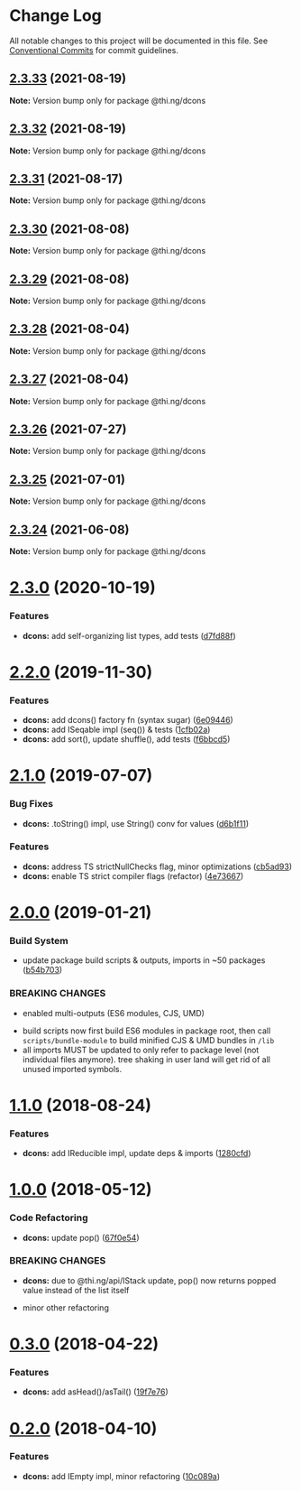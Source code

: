# Change Log

All notable changes to this project will be documented in this file.
See [Conventional Commits](https://conventionalcommits.org) for commit guidelines.

## [2.3.33](https://github.com/thi-ng/umbrella/compare/@thi.ng/dcons@2.3.32...@thi.ng/dcons@2.3.33) (2021-08-19)

**Note:** Version bump only for package @thi.ng/dcons





## [2.3.32](https://github.com/thi-ng/umbrella/compare/@thi.ng/dcons@2.3.31...@thi.ng/dcons@2.3.32) (2021-08-19)

**Note:** Version bump only for package @thi.ng/dcons





## [2.3.31](https://github.com/thi-ng/umbrella/compare/@thi.ng/dcons@2.3.30...@thi.ng/dcons@2.3.31) (2021-08-17)

**Note:** Version bump only for package @thi.ng/dcons





## [2.3.30](https://github.com/thi-ng/umbrella/compare/@thi.ng/dcons@2.3.29...@thi.ng/dcons@2.3.30) (2021-08-08)

**Note:** Version bump only for package @thi.ng/dcons





## [2.3.29](https://github.com/thi-ng/umbrella/compare/@thi.ng/dcons@2.3.28...@thi.ng/dcons@2.3.29) (2021-08-08)

**Note:** Version bump only for package @thi.ng/dcons





## [2.3.28](https://github.com/thi-ng/umbrella/compare/@thi.ng/dcons@2.3.27...@thi.ng/dcons@2.3.28) (2021-08-04)

**Note:** Version bump only for package @thi.ng/dcons





## [2.3.27](https://github.com/thi-ng/umbrella/compare/@thi.ng/dcons@2.3.26...@thi.ng/dcons@2.3.27) (2021-08-04)

**Note:** Version bump only for package @thi.ng/dcons





## [2.3.26](https://github.com/thi-ng/umbrella/compare/@thi.ng/dcons@2.3.25...@thi.ng/dcons@2.3.26) (2021-07-27)

**Note:** Version bump only for package @thi.ng/dcons





## [2.3.25](https://github.com/thi-ng/umbrella/compare/@thi.ng/dcons@2.3.24...@thi.ng/dcons@2.3.25) (2021-07-01)

**Note:** Version bump only for package @thi.ng/dcons





## [2.3.24](https://github.com/thi-ng/umbrella/compare/@thi.ng/dcons@2.3.23...@thi.ng/dcons@2.3.24) (2021-06-08)

**Note:** Version bump only for package @thi.ng/dcons





# [2.3.0](https://github.com/thi-ng/umbrella/compare/@thi.ng/dcons@2.2.32...@thi.ng/dcons@2.3.0) (2020-10-19)


### Features

* **dcons:** add self-organizing list types, add tests ([d7fd88f](https://github.com/thi-ng/umbrella/commit/d7fd88fe37d3fcc758c632395b2e354e3fbdbcae))





# [2.2.0](https://github.com/thi-ng/umbrella/compare/@thi.ng/dcons@2.1.6...@thi.ng/dcons@2.2.0) (2019-11-30)

### Features

* **dcons:** add dcons() factory fn (syntax sugar) ([6e09446](https://github.com/thi-ng/umbrella/commit/6e0944661d92effea2b117d09a5b24facd61fc42))
* **dcons:** add ISeqable impl (seq()) & tests ([1cfb02a](https://github.com/thi-ng/umbrella/commit/1cfb02a828db3670a745e7d4e30867614f594881))
* **dcons:** add sort(), update shuffle(), add tests ([f6bbcd5](https://github.com/thi-ng/umbrella/commit/f6bbcd57a04cf71389eb8045773275748ef0c50c))

# [2.1.0](https://github.com/thi-ng/umbrella/compare/@thi.ng/dcons@2.0.19...@thi.ng/dcons@2.1.0) (2019-07-07)

### Bug Fixes

* **dcons:** .toString() impl, use String() conv for values ([d6b1f11](https://github.com/thi-ng/umbrella/commit/d6b1f11))

### Features

* **dcons:** address TS strictNullChecks flag, minor optimizations ([cb5ad93](https://github.com/thi-ng/umbrella/commit/cb5ad93))
* **dcons:** enable TS strict compiler flags (refactor) ([4e73667](https://github.com/thi-ng/umbrella/commit/4e73667))

# [2.0.0](https://github.com/thi-ng/umbrella/compare/@thi.ng/dcons@1.1.23...@thi.ng/dcons@2.0.0) (2019-01-21)

### Build System

* update package build scripts & outputs, imports in ~50 packages ([b54b703](https://github.com/thi-ng/umbrella/commit/b54b703))

### BREAKING CHANGES

* enabled multi-outputs (ES6 modules, CJS, UMD)

- build scripts now first build ES6 modules in package root, then call
  `scripts/bundle-module` to build minified CJS & UMD bundles in `/lib`
- all imports MUST be updated to only refer to package level
  (not individual files anymore). tree shaking in user land will get rid of
  all unused imported symbols.

<a name="1.1.0"></a>
# [1.1.0](https://github.com/thi-ng/umbrella/compare/@thi.ng/dcons@1.0.7...@thi.ng/dcons@1.1.0) (2018-08-24)

### Features

* **dcons:** add IReducible impl, update deps & imports ([1280cfd](https://github.com/thi-ng/umbrella/commit/1280cfd))

<a name="1.0.0"></a>
# [1.0.0](https://github.com/thi-ng/umbrella/compare/@thi.ng/dcons@0.3.6...@thi.ng/dcons@1.0.0) (2018-05-12)

### Code Refactoring

* **dcons:** update pop() ([67f0e54](https://github.com/thi-ng/umbrella/commit/67f0e54))

### BREAKING CHANGES

* **dcons:** due to @thi.ng/api/IStack update, pop() now returns
popped value instead of the list itself

- minor other refactoring

<a name="0.3.0"></a>
# [0.3.0](https://github.com/thi-ng/umbrella/compare/@thi.ng/dcons@0.2.0...@thi.ng/dcons@0.3.0) (2018-04-22)

### Features

* **dcons:** add asHead()/asTail() ([19f7e76](https://github.com/thi-ng/umbrella/commit/19f7e76))

<a name="0.2.0"></a>
# [0.2.0](https://github.com/thi-ng/umbrella/compare/@thi.ng/dcons@0.1.19...@thi.ng/dcons@0.2.0) (2018-04-10)

### Features

* **dcons:** add IEmpty impl, minor refactoring ([10c089a](https://github.com/thi-ng/umbrella/commit/10c089a))
